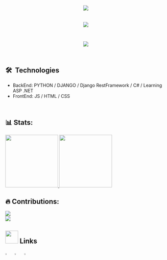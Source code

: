 <h1 align="center">
  <a href="https://git.io/typing-svg">
    <img src="https://readme-typing-svg.herokuapp.com/?lines=print(%22Hello%2C%20World!%22);Console.Writeline(%22Hello%2C%20World!%22);console.log(%22Hello%2C%20World!%22)&font=Fira%20Code&center=true&width=1000&height=50&size=25">
  </a>
</h1>
<p align="center">
  <br>
  <img src="https://readme-typing-svg.herokuapp.com/?lines=I'm+Emilzon!;BackEnd+Developer!&font=Fira%20Code&center=true&width=380&height=50&size=30">
</p> 

<br>

<p align="center">
  <a href="#">
    <img src="https://user-images.githubusercontent.com/48784001/130169241-21e51597-9693-47ff-a304-de1812851cd7.gif">
  </a>
</p>

<br>
  
## 🛠  Technologies
- BackEnd: PYTHON / DJANGO / Django RestFramework / C# / Learning ASP .NET 
- FrontEnd: JS / HTML / CSS 

<br>

## 📊 Stats:

<p>
  <a href="https://github.com/anuraghazra/github-readme-stats">
    <img src="https://github-readme-stats.vercel.app/api?username=EmilzonJ&show_icons=true&bg_color=0d1117&text_color=FFF&border_color=444" height="165">
  </a>
  <a href="https://github.com/anuraghazra/github-readme-stats">
    <img src="https://github-readme-stats.vercel.app/api/top-langs/?username=EmilzonJ&layout=compact&bg_color=0d1117&text_color=FFF&border_color=444"  height="165">
  </a>
  <br>
<!--   <a href="https://github.com/anuraghazra/github-readme-stats">
    <img src="https://github-readme-stats.vercel.app/api/wakatime?username=EmilzonJ&bg_color=0d1117&text_color=FFF&border_color=444">
  </a> -->
</p>

## 🔥 Contributions:
<p>
  <a href="https://git.io/streak-stats">
    <img src="http://github-readme-streak-stats.herokuapp.com?user=EmilzonJ&theme=react&background=0d1117&border=666">
  </a>
  <br>
  <a href="https://github.com/Ashutosh00710/github-readme-activity-graph">
    <img src="https://activity-graph.herokuapp.com/graph?username=EmilzonJ&theme=react-dark&hide_border=true">
  </a>
</p>



## <img height="40" src="https://raw.githubusercontent.com/innng/innng/master/assets/kyubey.gif"/> Links 
  
[<img src="https://img.icons8.com/color/48/000000/linkedin.png" width="3.5%"/>](https://www.linkedin.com/in/emilzon-jeronimo-8651ab209)  &nbsp; [<img src="https://img.icons8.com/fluent/48/000000/instagram-new.png" width="3.5%"/>](https://instagram.com/emilzon__)  &nbsp; [<img src="https://img.icons8.com/fluent/48/000000/gmail.png" width="3.5%"/>](https://instagram.com/emilzon__)  &nbsp; 
<a href="mailto:emilzonujero@gmail.com">  
  
  






